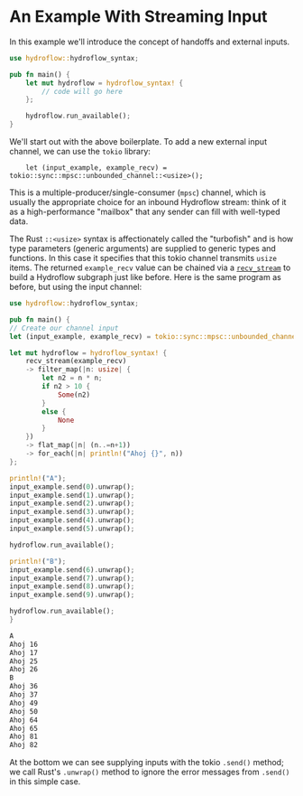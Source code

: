 # An Example With Streaming Input

In this example we'll introduce the concept of handoffs and external inputs.

```rust
use hydroflow::hydroflow_syntax;

pub fn main() {
    let mut hydroflow = hydroflow_syntax! {
        // code will go here
    };

    hydroflow.run_available();
}
```

We'll start out with the above boilerplate. To add a new external input
channel, we can use the `tokio` library:
```rust, ignore
    let (input_example, example_recv) = tokio::sync::mpsc::unbounded_channel::<usize>();
```
This is a multiple-producer/single-consumer (`mpsc`) channel, which is usually the appropriate choice for an inbound Hydroflow stream:
think of it as a high-performance "mailbox" that any sender can fill with well-typed data.

The Rust `::<usize>` syntax is affectionately
called the "turbofish" and is how type parameters (generic arguments) are
supplied to generic types and functions. In this case it specifies that this tokio channel
transmits `usize` items.
The returned `example_recv` value can be chained via a [`recv_stream`](./surface_ops#example_recv) 
to build a Hydroflow subgraph just like before. Here is the same program as before, but using the
input channel:
```rust
use hydroflow::hydroflow_syntax;

pub fn main() {
// Create our channel input
let (input_example, example_recv) = tokio::sync::mpsc::unbounded_channel::<usize>();

let mut hydroflow = hydroflow_syntax! {
    recv_stream(example_recv)
    -> filter_map(|n: usize| {
        let n2 = n * n;
        if n2 > 10 {
            Some(n2)
        }
        else {
            None
        }
    })
    -> flat_map(|n| (n..=n+1))
    -> for_each(|n| println!("Ahoj {}", n))
};

println!("A");
input_example.send(0).unwrap();
input_example.send(1).unwrap();
input_example.send(2).unwrap();
input_example.send(3).unwrap();
input_example.send(4).unwrap();
input_example.send(5).unwrap();

hydroflow.run_available();

println!("B");
input_example.send(6).unwrap();
input_example.send(7).unwrap();
input_example.send(8).unwrap();
input_example.send(9).unwrap();

hydroflow.run_available();
}
```
```txt
A
Ahoj 16
Ahoj 17
Ahoj 25
Ahoj 26
B
Ahoj 36
Ahoj 37
Ahoj 49
Ahoj 50
Ahoj 64
Ahoj 65
Ahoj 81
Ahoj 82
```
At the bottom we can see supplying inputs with the tokio `.send()` method; we call Rust's `.unwrap()` 
method to ignore the error messages from `.send()` in this simple case. 
